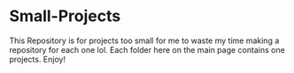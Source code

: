 # Small-Projects

This Repository is for projects too small for me to waste my time making a repository for each one lol. Each folder here on the main page contains one projects. Enjoy!